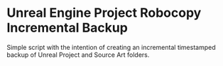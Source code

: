 # Unreal Engine Project Robocopy Incremental Backup
Simple script with the intention of creating an incremental timestamped backup of Unreal Project and Source Art folders.
